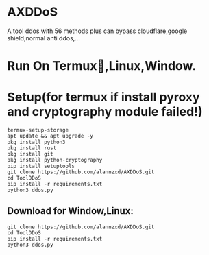 # AXDDoS
A tool ddos with 56 methods plus can bypass cloudflare,google shield,normal anti ddos,...

# Run On Termux📱,Linux,Window.

# Setup(for termux if install pyroxy and cryptography module failed!)
```shell script
termux-setup-storage
apt update && apt upgrade -y
pkg install python3
pkg install rust
pkg install git
pkg install python-cryptography
pip install setuptools
git clone https://github.com/alannzxd/AXDDoS.git
cd ToolDDoS
pip install -r requirements.txt
python3 ddos.py
```

## Download for Window,Linux:
```shell script
git clone https://github.com/alannzxd/AXDDoS.git
cd ToolDDoS
pip install -r requirements.txt
python3 ddos.py
```
